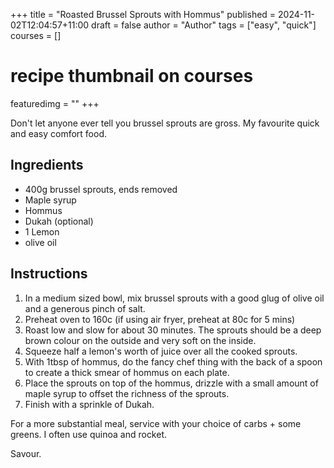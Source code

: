 +++
title = "Roasted Brussel Sprouts with Hommus"
published = 2024-11-02T12:04:57+11:00
draft = false 
author = "Author"
tags = ["easy", "quick"]
courses = []
# recipe thumbnail on courses
featuredimg = ""
+++

Don't let anyone ever tell you brussel sprouts are gross. My favourite quick and easy comfort food.

## Ingredients

 * 400g brussel sprouts, ends removed
 * Maple syrup 
 * Hommus
 * Dukah (optional)
 * 1 Lemon
 * olive oil

## Instructions

1. In a medium sized bowl, mix brussel sprouts with a good glug of olive oil and a generous pinch of salt.  
2. Preheat oven to 160c (if using air fryer, preheat at 80c for 5 mins) 
3. Roast low and slow for about 30 minutes. The sprouts should be a deep brown colour on the outside and very soft on the inside. 
4. Squeeze half a lemon's worth of juice over all the cooked sprouts.
5. With 1tbsp of hommus, do the fancy chef thing with the back of a spoon to create a thick smear of hommus on each plate.
6. Place the sprouts on top of the hommus, drizzle with a small amount of maple syrup to offset the richness of the sprouts. 
7. Finish with a sprinkle of Dukah.

For a more substantial meal, service with your choice of carbs + some greens. I often use quinoa and rocket.

Savour.
